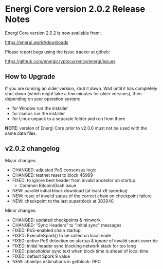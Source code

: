 Energi Core version 2.0.2 Release Notes
=======================================

Energi Core version 2.0.2 is now available from:

  https://energi.world/downloads

Please report bugs using the issue tracker at github:

  https://github.com/energicryptocurrency/energi/issues


How to Upgrade
--------------

If you are running an older version, shut it down. Wait until it has completely
shut down (which might take a few minutes for older versions), then depending on
your operation system:

* for Window run the installer
* for macos run the installer
* for Linux unpack to a separate folder and run from there

**NOTE**: version of Energi Core prior to v2.0.0 must not be used with the same data files.


v2.0.2 changelog
----------------

Major changes:

* CHANGED: adjusted PoS consensus logic
* CHANGED: testnet reset to block 46999
* FIXED: to ignore best header from invalid ancestor on startup
  - Common Bitcoin/Dash issue
* NEW: parallel initial block download (at least x8 speedup)
* NEW: reset of invalid status of the correct chain on checkpoint failure
* NEW: checkpoint to the last superblock at 383040

Minor changes:

* CHANGED: updated checkpoints & minwork
* CHANGED: "Sync Headers" to "Initial sync" messages
* FIXED: PoS-enabled chain startup
* FIXED: ExecuteSpork() to be called on local node
* FIXED: active PoS detection on startup & ignore of invalid spork override
* FIXED: initial header sync blocking network stack for too long
* FIXED: placeholder sync text when block time is ahead of local time
* FIXED: default Spork 9 value
* NEW: chaintps estimations in getblock- RPC
